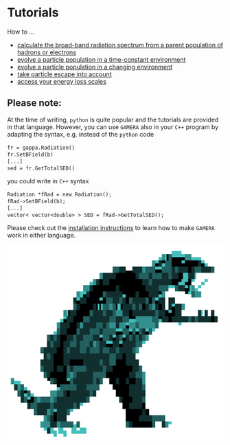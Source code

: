 Tutorials
=========


How to ...

- [calculate the broad-band radiation spectrum from a parent population of hadrons or electrons](radiation_modeling.md)
- [evolve a particle population in a time-constant environment](static_modeling.md)
- [evolve a particle population in a changing environment](dynamic_modeling.md)
- [take particle escape into account](particle_escape.md)
- [access your energy loss scales](energy_loss.md)


Please note:
------------
 
At the time of writing, `python` is quite popular and the tutorials are provided in that 
language. However, you can use `GAMERA` also in your `C++` program by adapting 
the syntax, e.g. instead of the `python` code
```
fr = gappa.Radiation()
fr.SetBField(b)
[...]
sed = fr.GetTotalSED()
```
you could write in `C++` syntax
```
Radiation *fRad = new Radiation();
fRad->SetBField(b);
[...]
vector< vector<double> > SED = fRad->GetTotalSED();
```
Please check out the [installation instructions](download_installation.md) to learn how to make `GAMERA` work
in either language.

![GAMERA](GAMERA.png) 
